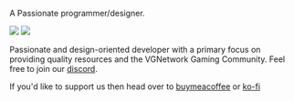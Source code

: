 A Passionate programmer/designer.

![](https://komarev.com/ghpvc/?username=rxnm&label=Views)
<a href="[https://discord.com/invite/Vgmmt3C"><img src="https://img.shields.io/discord/743038680771592192.svg?label=Discord%20Server:&logo=discord&color=5865F2"><br></a>

Passionate and design-oriented developer with a primary focus on providing quality resources and the VGNetwork Gaming Community. Feel free to join our [discord](https://discord.com/invite/Vgmmt3C).

If you'd like to support us then head over to [buymeacoffee](https://www.buymeacoffee.com/VGNetwork) or [ko-fi](https://ko-fi.com/vgnetwork)
